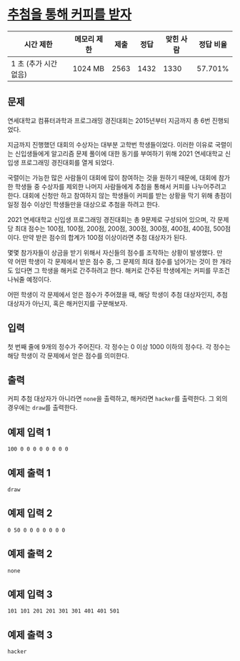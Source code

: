 # [추첨을 통해 커피를 받자](https://www.acmicpc.net/problem/21866)

| 시간 제한 | 메모리 제한 | 제출 | 정답 | 맞힌 사람 | 정답 비율 |
| --- | --- | --- | --- | --- | --- |
| 1 초 (추가 시간 없음) | 1024 MB | 2563 | 1432 | 1330 | 57.701% |

## 문제

연세대학교 컴퓨터과학과 프로그래밍 경진대회는 2015년부터 지금까지 총 6번 진행되었다.

지금까지 진행했던 대회의 수상자는 대부분 고학번 학생들이었다. 이러한 이유로 국렬이는 신입생들에게 알고리즘 문제 풀이에 대한 동기를 부여하기 위해 2021 연세대학교 신입생 프로그래밍 경진대회를 열게 되었다.

국렬이는 가능한 많은 사람들이 대회에 많이 참여하는 것을 원하기 때문에, 대회에 참가한 학생들 중 수상자를 제외한 나머지 사람들에게 추첨을 통해서 커피를 나누어주려고 한다. 대회에 신청만 하고 참여하지 않는 학생들이 커피를 받는 상황을 막기 위해 총점이 일정 점수 이상인 학생들만을 대상으로 추첨을 하려고 한다.

2021 연세대학교 신입생 프로그래밍 경진대회는 총 9문제로 구성되어 있으며, 각 문제 당 최대 점수는 100점, 100점, 200점, 200점, 300점, 300점, 400점, 400점, 500점이다. 만약 받은 점수의 합계가 100점 이상이라면 추첨 대상자가 된다.

몇몇 참가자들이 상금을 받기 위해서 자신들의 점수를 조작하는 상황이 발생했다. 만약 어떤 학생이 각 문제에서 받은 점수 중, 그 문제의 최대 점수를 넘어가는 것이 한 개라도 있다면 그 학생을 해커로 간주하려고 한다. 해커로 간주된 학생에게는 커피를 무조건 나눠줄 예정이다.

어떤 학생이 각 문제에서 얻은 점수가 주어졌을 때, 해당 학생이 추첨 대상자인지, 추첨 대상자가 아닌지, 혹은 해커인지를 구분해보자.

## 입력

첫 번째 줄에 9개의 정수가 주어진다. 각 정수는 0 이상 1000 이하의 정수다. 각 정수는 해당 학생이 각 문제에서 얻은 점수를 의미한다.

## 출력

커피 추첨 대상자가 아니라면 `none`을 출력하고, 해커라면 `hacker`를 출력한다. 그 외의 경우에는 `draw`를 출력한다.

## 예제 입력 1

```
100 0 0 0 0 0 0 0 0

```

## 예제 출력 1

```
draw

```

## 예제 입력 2

```
0 50 0 0 0 0 0 0 0

```

## 예제 출력 2

```
none

```

## 예제 입력 3

```
101 101 201 201 301 301 401 401 501

```

## 예제 출력 3

```
hacker
```
